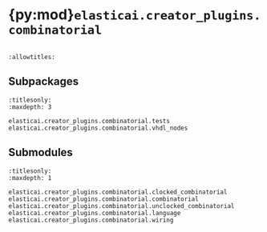 # {py:mod}`elasticai.creator_plugins.combinatorial`

```{py:module} elasticai.creator_plugins.combinatorial
```

```{autodoc2-docstring} elasticai.creator_plugins.combinatorial
:allowtitles:
```

## Subpackages

```{toctree}
:titlesonly:
:maxdepth: 3

elasticai.creator_plugins.combinatorial.tests
elasticai.creator_plugins.combinatorial.vhdl_nodes
```

## Submodules

```{toctree}
:titlesonly:
:maxdepth: 1

elasticai.creator_plugins.combinatorial.clocked_combinatorial
elasticai.creator_plugins.combinatorial.combinatorial
elasticai.creator_plugins.combinatorial.unclocked_combinatorial
elasticai.creator_plugins.combinatorial.language
elasticai.creator_plugins.combinatorial.wiring
```
